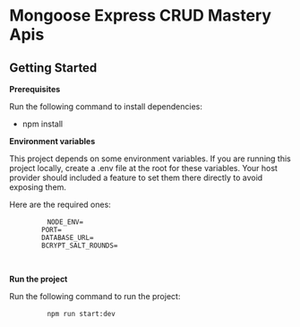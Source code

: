 <h1>Mongoose Express CRUD Mastery Apis</h1>

<h2>Getting Started</h2>
<p><b>Prerequisites</b></p>
<p>Run the following command to install dependencies:</p>
<ul>
<li>npm install</li>
</ul>
<p><b>Environment variables</b></p>
<p>This project depends on some environment variables. If you are running this project locally, create a .env file at the root for these variables. Your host provider should included a feature to set them there directly to avoid exposing them.</p>
<p>Here are the required ones:</p>
<div class="snippet-clipboard-content">
    <pre class="notranslate">
        <code>NODE_ENV=
        PORT=
        DATABASE_URL=
        BCRYPT_SALT_ROUNDS=
        </code>
    </pre>
</div>
<p><b>Run the project</b></p>
<p>Run the following command to run the project:</p>
<div class="snippet-clipboard-content">
    <pre class="notranslate">
        <code>npm run start:dev</code>
    </pre>
</div>

